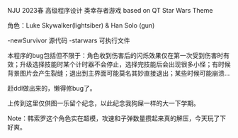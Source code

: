NJU 2023春 高级程序设计 类幸存者游戏
based on QT
Star Wars Theme

角色：Luke Skywalker(lightsiber) & Han Solo (gun)

-newSurvivor 源代码
-starwars 可执行文件

本程序的bug包括但不限于：角色收到伤害后的闪烁效果仅在第一次受到伤害时有效；升级选择技能时某个计时器不会停止，选择完技能后会出现很多小怪；有时候背景图片会产生裂缝；退出到主界面可能莫名其妙直接退出；某些时候可能崩溃...

赶ddl做出来的，懒得修bug了。

上传到这里仅供图一乐留个纪念，以此纪念我狗屎一样的大一下学期。

Note：韩索罗这个角色实在超模，攻速和子弹数量攒起来真的解压，今天玩了下好爽。
